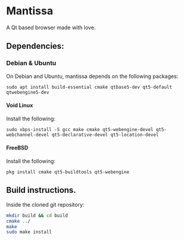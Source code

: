 # Mantissa
A Qt based browser made with love.

## Dependencies:
### Debian & Ubuntu
On Debian and Ubuntu, mantissa depends on the following packages:

`sudo apt install build-essential cmake qtbase5-dev qt5-default qtwebengine5-dev`

#### Void Linux
Install the following:

`sudo xbps-install -S gcc make cmake qt5-webengine-devel qt5-webchannel-devel qt5-declarative-devel qt5-location-devel`

#### FreeBSD
Install the following:

`pkg install cmake qt5-buildtools qt5-webengine`

## Build instructions.
Inside the cloned git repository:

```bash
mkdir build && cd build
cmake ../
make
sudo make install
```
